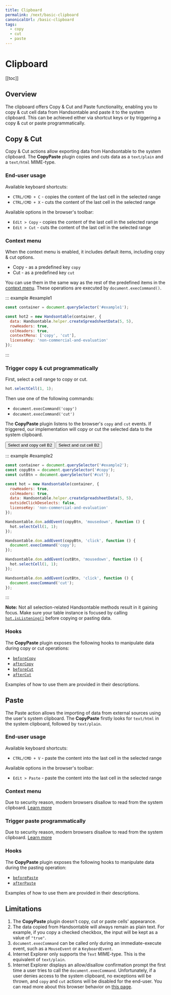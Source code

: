 ```yaml
---
title: Clipboard
permalink: /next/basic-clipboard
canonicalUrl: /basic-clipboard
tags:
  - copy
  - cut
  - paste
---
```


# Clipboard

[[toc]]

## Overview

The clipboard offers Copy & Cut and Paste functionality, enabling you to copy & cut cell data from Handsontable and paste it to the system clipboard. This can be achieved either via shortcut keys or by triggering a copy & cut or paste programmatically.

## Copy & Cut

Copy & Cut actions allow exporting data from Handsontable to the system clipboard. The **CopyPaste** plugin copies and cuts data as a `text/plain` and a `text/html` MIME-type.

### End-user usage

Available keyboard shortcuts:

- `CTRL/CMD + C` - copies the content of the last cell in the selected range
- `CTRL/CMD + X` - cuts the content of the last cell in the selected range

Available options in the browser's toolbar:

- `Edit > Copy` - copies the content of the last cell in the selected range
- `Edit > Cut` - cuts the content of the last cell in the selected range

### Context menu

When the context menu is enabled, it includes default items, including copy & cut options.

- Copy - as a predefined key `copy`
- Cut - as a predefined key `cut`

You can use them in the same way as the rest of the predefined items in the [context menu](../context-menu.md#page-custom). These operations are executed by `document.execCommand()`.

::: example #example1
```js
const container = document.querySelector('#example1');

const hot2 = new Handsontable(container, {
  data: Handsontable.helper.createSpreadsheetData(5, 5),
  rowHeaders: true,
  colHeaders: true,
  contextMenu: ['copy', 'cut'],
  licenseKey: 'non-commercial-and-evaluation'
});
```
:::

### Trigger copy & cut programmatically

First, select a cell range to copy or cut.

```js
hot.selectCell(1, 1);
```

Then use one of the following commands:

* `document.execCommand('copy')`
* `document.execCommand('cut')`

The **CopyPaste** plugin listens to the browser's `copy` and `cut` events. If triggered, our implementation will copy or cut the selected data to the system clipboard.

<button id="copy">Select and copy cell B2</button>
<button id="cut">Select and cut cell B2</button>

::: example #example2
```js
const container = document.querySelector('#example2');
const copyBtn = document.querySelector('#copy');
const cutBtn = document.querySelector('#cut');

const hot = new Handsontable(container, {
  rowHeaders: true,
  colHeaders: true,
  data: Handsontable.helper.createSpreadsheetData(5, 5),
  outsideClickDeselects: false,
  licenseKey: 'non-commercial-and-evaluation'
});

Handsontable.dom.addEvent(copyBtn, 'mousedown', function () {
  hot.selectCell(1, 1);
});

Handsontable.dom.addEvent(copyBtn, 'click', function () {
  document.execCommand('copy');
});

Handsontable.dom.addEvent(cutBtn, 'mousedown', function () {
  hot.selectCell(1, 1);
});

Handsontable.dom.addEvent(cutBtn, 'click', function () {
  document.execCommand('cut');
});
```
:::

**Note:** Not all selection-related Handsontable methods result in it gaining focus. Make sure your table instance is focused by calling [`hot.isListening()`](api/core.md#isListening) before copying or pasting data.

### Hooks

The **CopyPaste** plugin exposes the following hooks to manipulate data during copy or cut operations:

- [`beforeCopy`](api/pluginHooks.md#beforecopy)
- [`afterCopy`](api/pluginHooks.md#aftercopy)
- [`beforeCut`](api/pluginHooks.md#beforecut)
- [`afterCut`](api/pluginHooks.md#aftercut)

Examples of how to use them are provided in their descriptions.

## Paste

The Paste action allows the importing of data from external sources using the user's system clipboard. The **CopyPaste** firstly looks for `text/html` in the system clipboard, followed by `text/plain`.

### End-user usage

Available keyboard shortcuts:

- `CTRL/CMD + V` - paste the content into the last cell in the selected range

Available options in the browser's toolbar:

- `Edit > Paste` - paste the content into the last cell in the selected range

### Context menu

Due to security reason, modern browsers disallow to read from the system clipboard. [Learn more](https://www.w3.org/TR/clipboard-apis/#privacy)

### Trigger paste programmatically

Due to security reason, modern browsers disallow to read from the system clipboard. [Learn more](https://www.w3.org/TR/clipboard-apis/#privacy)

### Hooks

The **CopyPaste** plugin exposes the following hooks to manipulate data during the pasting operation:

- [`beforePaste`](api/pluginHooks.md#beforepaste)
- [`afterPaste`](api/pluginHooks.md#afterpaste)

Examples of how to use them are provided in their descriptions.

## Limitations

1.  The **CopyPaste** plugin doesn't copy, cut or paste cells' appearance.
2.  The data copied from Handsontable will always remain as plain text. For example, if you copy a checked checkbox, the input will be kept as a value of `"true"`.
3.  `document.execCommand` can be called only during an immediate-execute event, such as a `MouseEvent` or a `KeyboardEvent`.
4.  Internet Explorer only supports the `Text` MIME-type. This is the equivalent of `text/plain`.
5.  Internet Explorer displays an allow/disallow confirmation prompt the first time a user tries to call the `document.execCommand`. Unfortunately, if a user denies access to the system clipboard, no exceptions will be thrown, and `copy` and `cut` actions will be disabled for the end-user. You can read more about this browser behavior on [this page](https://github.com/zenorocha/clipboard.js/issues/77).
